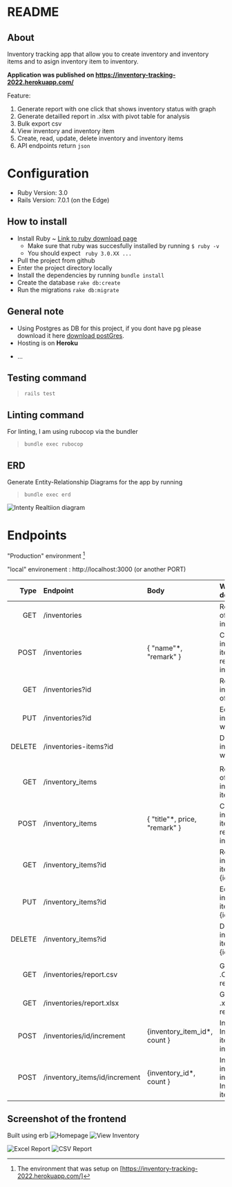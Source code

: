 # README
## About
Inventory tracking app that allow you to create inventory and inventory items and to asign inventory item to inventory.

**Application was published on https://inventory-tracking-2022.herokuapp.com/**

Feature: 

1. Generate report with one click that shows inventory status with graph
3. Generate detailled report in .xlsx with pivot table for analysis
2. Bulk export csv 
3. View inventory and inventory item 
4. Create, read, update, delete inventory and inventory items
5. API endpoints return ``` json ```

# Configuration
* Ruby Version: 3.0
* Rails Version: 7.0.1 (on the Edge)

## How to install
- Install Ruby ~ [Link to ruby download page](https://www.ruby-lang.org/en/downloads/)
    - Make sure that ruby was succesfully installed by running 
    ```$ ruby -v```
    - You should expect ``` ruby 3.0.XX ...```
- Pull the project from github
- Enter the project directory locally
- Install the dependencies by running ``` bundle install ```
- Create the database ```rake db:create```
- Run the migrations ```rake db:migrate``` 


## General note
- Using Postgres as DB for this project, if you dont have pg please download it here [download postGres](https://www.postgresql.org/download/).
- Hosting is on **Heroku**

* ...

## Testing command
 

> ``` rails test ```

## Linting command

For linting, I am using rubocop via the bundler
> ``` bundle exec rubocop ```

## ERD
Generate Entity-Relationship Diagrams for the app by running
> ``` bundle exec erd ```

![Intenty Realtiion diagram](erd.png)

# Endpoints
"Production" environment [^1]

"local" environement : http://localhost:3000 (or another PORT)



| Type          | Endpoint |        Body | What it does |
| -----------:  | :----------- | :----------- | :----------- |
| GET        | /inventories       |    | Return list of all inventories
| POST       | /inventories        | { "name"*,  "remark" }   | Create an inventory item and return that inventory
| GET        | /inventories?id       |    | Return inventory of {id}
| PUT        | /inventories?id       |    | Edit inventory with {id}
| DELETE     | /inventories-items?id       |    | Delete inventory with {id}
|      |       |    |
| GET        | /inventory_items       |    | Return list of all inventory-items
| POST       | /inventory_items        | { "title"*,  price, "remark" }   | Create an inventory item and return that inventory
| GET        | /inventory_items?id       |    | Return inventory-items of {id}
| PUT        | /inventory_items?id       |    | Edit inventory-items with {id}
| DELETE     | /inventory_items?id       |    | Delete inventory-items with {id}
|      |       |    |
| GET        | /inventories/report.csv       |    | Generate .CSV report 
| GET        | /inventories/report.xlsx       |    | Generate .xlsx report 
| POST        | /inventories/id/increment       | {inventory_item_id*, count }   | Increase Inventory item in inventory 
| POST        | /inventory_items/id/increment       | {inventory_id*, count }   | Increase inventory in Inventory item




[^1]: The environment that was setup on [https://inventory-tracking-2022.herokuapp.com/] 


## Screenshot of the frontend

Built using erb
![Homepage](public/doc-image/ITA_Home.png)
![View Inventory](public/doc-image/ITA_ViewInventories.png)

![Excel Report](public/doc-image/ITA_Excelreport.png)
![CSV Report](public/doc-image/ITA_CSVreport.png)
